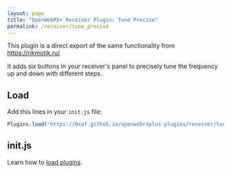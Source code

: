 ```yaml
---
layout: page
title: "OpenWebRX+ Receiver Plugin: Tune Precise"
permalink: /receiver/tune_precise
---
```


This plugin is a direct export of the same functionality from https://rikmotik.ru/

It adds six buttons in your receiver's panel to precisely tune the frequency up and down with different steps.

## Load

Add this lines in your `init.js` file:

```js
Plugins.load('https://0xaf.github.io/openwebrxplus-plugins/receiver/tune_precise/tune_precise.js');
```

## init.js

Learn how to [load plugins](/openwebrxplus-plugins/#load-plugins).
